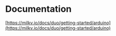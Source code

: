 # Documentation

[https://milkv.io/docs/duo/getting-started/arduino](https://milkv.io/docs/duo/getting-started/arduino)